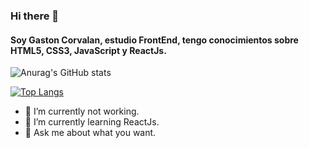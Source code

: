 ### Hi there 👋
#### **Soy Gaston Corvalan, estudio FrontEnd, tengo conocimientos sobre HTML5, CSS3, JavaScript y ReactJs.**

![Anurag's GitHub stats](https://github-readme-stats.vercel.app/api?username=Gastoncorvata&show_icons=true&theme=vision-friendly-dark&title_color#48d439)


[![Top Langs](https://github-readme-stats.vercel.app/api/top-langs/?username=Gastoncorvata)](https://github.com/anuraghazra/github-readme-stats)

- 🔭 I’m currently not working.
- 🌱 I’m currently learning ReactJs.
- 💬 Ask me about what you want.

